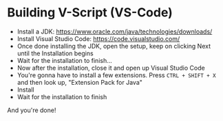 # Building V-Script (VS-Code)

- Install a JDK: https://www.oracle.com/java/technologies/downloads/
- Install Visual Studio Code: https://code.visualstudio.com/
- Once done installing the JDK, open the setup, keep on clicking Next until the Installation begins
- Wait for the installation to finish...
- Now after the installation, close it and open up Visual Studio Code
- You're gonna have to install a few extensions. Press `CTRL + SHIFT + X` and then look up, "Extension Pack for Java"
- Install
- Wait for the installation to finish

And you're done!
